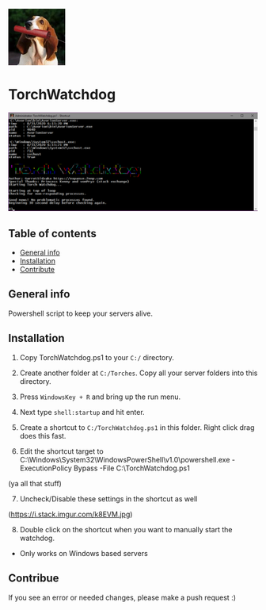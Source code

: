 ![Logo](https://raw.githubusercontent.com/GarretSidzaka/Torch_Watchdog/master/torch_watchdog.png)

# TorchWatchdog

![Example of program](https://raw.githubusercontent.com/GarretSidzaka/Torch_Watchdog/master/torch_watchdog3_ex.png)

## Table of contents
* [General info](#general-info)
* [Installation](#installation)
* [Contribute](#contribue)


## General info
Powershell script to keep your servers alive.
	
## Installation
1. Copy TorchWatchdog.ps1 to your `C:/` directory.

2. Create another folder at `C:/Torches`.  Copy all your server folders into this directory. 

3. Press `WindowsKey + R` and bring up the run menu.  

4. Next type `shell:startup` and hit enter.

5. Create a shortcut to `C:/TorchWatchdog.ps1` in this folder.  Right click drag does this fast.

6. Edit the shortcut target to C:\Windows\System32\WindowsPowerShell\v1.0\powershell.exe -ExecutionPolicy Bypass -File C:\TorchWatchdog.ps1

(ya all that stuff)

7. Uncheck/Disable these settings in the shortcut as well

(https://i.stack.imgur.com/k8EVM.jpg)

8. Double click on the shortcut when you want to manually start the watchdog.
* Only works on Windows based servers




## Contribue

If you see an error or needed changes, please make a push request :)
